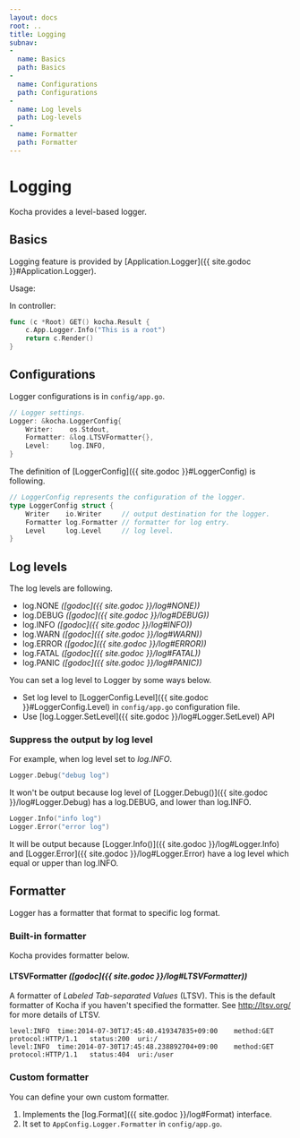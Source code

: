 ```yaml
---
layout: docs
root: ..
title: Logging
subnav:
-
  name: Basics
  path: Basics
-
  name: Configurations
  path: Configurations
-
  name: Log levels
  path: Log-levels
-
  name: Formatter
  path: Formatter
---
```


# Logging <a id="Logging"></a>

Kocha provides a level-based logger.

## Basics <a id="Basics"></a>

Logging feature is provided by [Application.Logger]({{ site.godoc }}#Application.Logger).

Usage:

In controller:

```go
func (c *Root) GET() kocha.Result {
    c.App.Logger.Info("This is a root")
    return c.Render()
}
```

## Configurations <a id="Configurations"></a>

Logger configurations is in `config/app.go`.

```go
// Logger settings.
Logger: &kocha.LoggerConfig{
    Writer:    os.Stdout,
    Formatter: &log.LTSVFormatter{},
    Level:     log.INFO,
}
```

The definition of [LoggerConfig]({{ site.godoc }}#LoggerConfig) is following.

```go
// LoggerConfig represents the configuration of the logger.
type LoggerConfig struct {
    Writer    io.Writer     // output destination for the logger.
    Formatter log.Formatter // formatter for log entry.
    Level     log.Level     // log level.
}
```

## Log levels <a id="Log-levels"></a>

The log levels are following.

* log.NONE *([godoc]({{ site.godoc }}/log#NONE))*
* log.DEBUG *([godoc]({{ site.godoc }}/log#DEBUG))*
* log.INFO *([godoc]({{ site.godoc }}/log#INFO))*
* log.WARN *([godoc]({{ site.godoc }}/log#WARN))*
* log.ERROR *([godoc]({{ site.godoc }}/log#ERROR))*
* log.FATAL *([godoc]({{ site.godoc }}/log#FATAL))*
* log.PANIC *([godoc]({{ site.godoc }}/log#PANIC))*

You can set a log level to Logger by some ways below.

* Set log level to [LoggerConfig.Level]({{ site.godoc }}#LoggerConfig.Level) in `config/app.go` configuration file.
* Use [log.Logger.SetLevel]({{ site.godoc }}/log#Logger.SetLevel) API

### Suppress the output by log level

For example, when log level set to *log.INFO*.

```go
Logger.Debug("debug log")
```

It won't be output because log level of [Logger.Debug()]({{ site.godoc }}/log#Logger.Debug) has a log.DEBUG, and lower than log.INFO.

```go
Logger.Info("info log")
Logger.Error("error log")
```

It will be output because [Logger.Info()]({{ site.godoc }}/log#Logger.Info) and [Logger.Error]({{ site.godoc }}/log#Logger.Error) have a log level which equal or upper than log.INFO.

## Formatter <a id="Formatter"></a>

Logger has a formatter that format to specific log format.

### Built-in formatter <a id="Built-in-formatter"></a>

Kocha provides formatter below.

#### LTSVFormatter *([godoc]({{ site.godoc }}/log#LTSVFormatter))*

A formatter of *Labeled Tab-separated Values* (LTSV).
This is the default formatter of Kocha if you haven't specified the formatter.
See http://ltsv.org/ for more details of LTSV.

```text
level:INFO	time:2014-07-30T17:45:40.419347835+09:00	method:GET	protocol:HTTP/1.1	status:200	uri:/
level:INFO	time:2014-07-30T17:45:48.238892704+09:00	method:GET	protocol:HTTP/1.1	status:404	uri:/user
```

### Custom formatter <a id="Custom-formatter"></a>

You can define your own custom formatter.

1. Implements the [log.Format]({{ site.godoc }}/log#Format) interface.
1. It set to `AppConfig.Logger.Formatter` in `config/app.go`.

